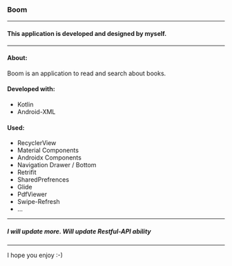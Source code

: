 ### Boom

---

#### This application is developed and designed by myself.

---

#### About:
Boom is an application to read and search about books.

#### Developed with:
  * Kotlin
  * Android-XML

#### Used:
  * RecyclerView
  * Material Components
  * Androidx Components
  * Navigation Drawer / Bottom
  * Retrifit
  * SharedPrefrences
  * Glide
  * PdfViewer
  * Swipe-Refresh
  * ...

---

##### I will update more. Will update Restful-API ability

---

I hope you enjoy :-)
